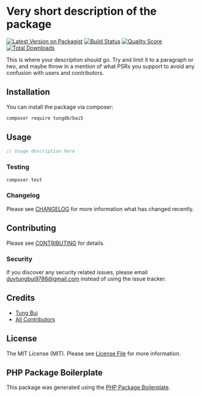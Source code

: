 # Very short description of the package

[![Latest Version on Packagist](https://img.shields.io/packagist/v/tungdb/bai5.svg?style=flat-square)](https://packagist.org/packages/tungdb/bai5)
[![Build Status](https://img.shields.io/travis/tungdb/bai5/master.svg?style=flat-square)](https://travis-ci.org/tungdb/bai5)
[![Quality Score](https://img.shields.io/scrutinizer/g/tungdb/bai5.svg?style=flat-square)](https://scrutinizer-ci.com/g/tungdb/bai5)
[![Total Downloads](https://img.shields.io/packagist/dt/tungdb/bai5.svg?style=flat-square)](https://packagist.org/packages/tungdb/bai5)

This is where your description should go. Try and limit it to a paragraph or two, and maybe throw in a mention of what PSRs you support to avoid any confusion with users and contributors.

## Installation

You can install the package via composer:

```bash
composer require tungdb/bai5
```

## Usage

``` php
// Usage description here
```

### Testing

``` bash
composer test
```

### Changelog

Please see [CHANGELOG](CHANGELOG.md) for more information what has changed recently.

## Contributing

Please see [CONTRIBUTING](CONTRIBUTING.md) for details.

### Security

If you discover any security related issues, please email duytungbui9786@gmail.com instead of using the issue tracker.

## Credits

- [Tung Bui](https://github.com/tungdb)
- [All Contributors](../../contributors)

## License

The MIT License (MIT). Please see [License File](LICENSE.md) for more information.

## PHP Package Boilerplate

This package was generated using the [PHP Package Boilerplate](https://laravelpackageboilerplate.com).